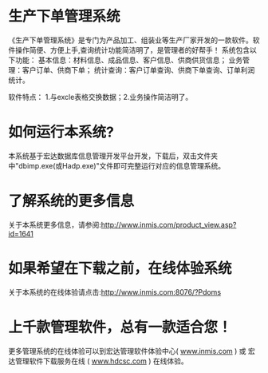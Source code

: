 # 生产下单管理系统

《生产下单管理系统》是专门为产品加工、组装业等生产厂家开发的一款软件。软件操作简便、方便上手,查询统计功能简洁明了，是管理者的好帮手！ 系统包含以下功能： 基本信息：材料信息、成品信息、客户信息、供商供货信息； 业务管理：客户订单、供商下单； 统计查询：客户订单查询、供商下单查询、订单利润统计。 

软件特点： 1.与excle表格交换数据；2.业务操作简洁明了。

# 如何运行本系统?

本系统基于宏达数据库信息管理开发平台开发，下载后，双击文件夹中"dbimp.exe(或Hadp.exe)"文件即可完整运行对应的信息管理系统。

# 了解系统的更多信息

关于本系统更多信息，请参阅:http://www.inmis.com/product_view.asp?id=1641

# 如果希望在下载之前，在线体验系统

关于本系统的在线体验请点击:http://www.inmis.com:8076/?Pdoms

# 上千款管理软件，总有一款适合您！

更多管理系统的在线体验可以到宏达管理软件体验中心( www.inmis.com ) 或 宏达管理软件下载服务在线 ( www.hdcsc.com ) 在线体验。

